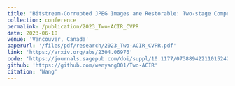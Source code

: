 ```yaml
---
title: "Bitstream-Corrupted JPEG Images are Restorable: Two-stage Compensation and Alignment Framework for Image Restoration"
collection: conference
permalink: /publication/2023_Two-ACIR_CVPR
date: 2023-06-18
venue: 'Vancouver, Canada'
paperurl: '/files/pdf/research/2023_Two-ACIR_CVPR.pdf'
link: 'https://arxiv.org/abs/2304.06976'
code: 'https://journals.sagepub.com/doi/suppl/10.1177/07388942211015242'
github: 'https://github.com/wenyang001/Two-ACIR'
citation: 'Wang'
---
```

